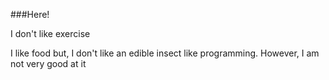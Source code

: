 ###Here!
<p>I don't like exercise</p>
<a>I like food but, I don't like an edible insect</a>
<Bb> like programming. However, I am not very good at it</b> 

<!--
**jwyoon1220/jwyoon1220** is a ✨ _special_ ✨ repository because its `README.md` (this file) appears on your GitHub profile.

Here are some ideas to get you started:


-->
